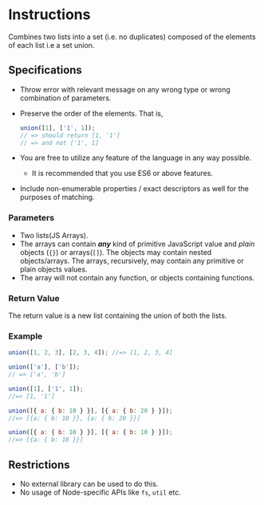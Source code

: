 # Instructions

Combines two lists into a set (i.e. no duplicates) composed of the elements of each list i.e a set union.

## Specifications

- Throw error with relevant message on any wrong type or wrong combination of parameters.
- Preserve the order of the elements. That is,
  ```js
  union([1], ['1', 1]);
  // => should return [1, '1']
  // => and not ['1', 1]
  ```
- You are free to utilize any feature of the language in any way possible.

  - It is recommended that you use ES6 or above features.

- Include non-enumerable properties / exact descriptors as well for the purposes of matching.

### Parameters

- Two lists(JS Arrays).
- The arrays can contain **_any_** kind of primitive JavaScript value and _plain_ objects (`{}`) or arrays(`[]`). The objects may contain nested objects/arrays. The arrays, recursively, may contain any primitive or plain objects values.
- The array will not contain any function, or objects containing functions.

### Return Value

The return value is a new list containing the union of both the lists.

### Example

```js
union([1, 2, 3], [2, 3, 4]); //=> [1, 2, 3, 4]

union(['a'], ['b']);
// => ['a', 'b']

union([1], ['1', 1]);
//=> [1, '1']

union([{ a: { b: 10 } }], [{ a: { b: 20 } }]);
//=> [{a: { b: 10 }}, {a: { b: 20 }}]

union([{ a: { b: 10 } }], [{ a: { b: 10 } }]);
//=> [{a: { b: 10 }}]
```

## Restrictions

- No external library can be used to do this.
- No usage of Node-specific APIs like `fs`, `util` etc.
